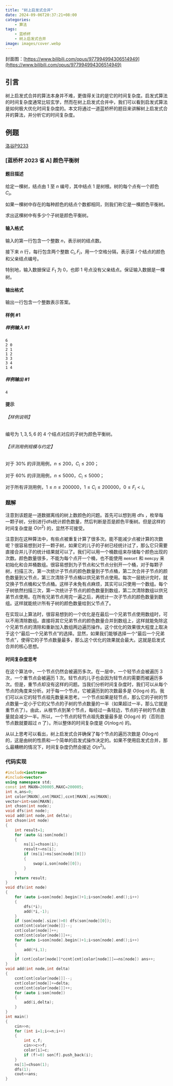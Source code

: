 ```yaml
---
title: "树上启发式合并"
date: 2024-09-06T20:37:21+08:00
categories:
    - 算法
tags:
    - 蓝桥杯
    - 树上启发式合并
image: images/cover.webp
---
```

封面图：[https://www.bilibili.com/opus/977994994306514949](https://www.bilibili.com/opus/977994994306514949)
## 引言
树上启发式合并的算法本身并不难，更值得关注的是它的时间复杂度。启发式算法的时间复杂度通常比较玄学，然而在树上启发式合并中，我们可以看到启发式算法是如何极大优化时间复杂度的。本文将通过一道蓝桥杯的题目来讲解树上启发式合并的算法，并分析它的时间复杂度。

## 例题
[洛谷P9233](https://www.luogu.com.cn/problem/P9233)
### [蓝桥杯 2023 省 A] 颜色平衡树

#### 题目描述

给定一棵树，结点由 $1$ 至 $n$ 编号，其中结点 $1$ 是树根。树的每个点有一个颜色 $C_i$。

如果一棵树中存在的每种颜色的结点个数都相同，则我们称它是一棵颜色平衡树。

求出这棵树中有多少个子树是颜色平衡树。

#### 输入格式

输入的第一行包含一个整数 $n$，表示树的结点数。

接下来 $n$ 行，每行包含两个整数 $C_i,F_i$，用一个空格分隔，表示第 $i$ 个结点的颜色和父亲结点编号。

特别地，输入数据保证 $F_1$ 为 $0$，也即 $1$ 号点没有父亲结点。保证输入数据是一棵树。

#### 输出格式

输出一行包含一个整数表示答案。

#### 样例 #1

##### 样例输入 #1

```
6
2 0
2 1
1 2
3 3
3 4
1 4
```

##### 样例输出 #1

```
4
```

#### 提示

###### 【样例说明】

编号为 $1,3,5,6$ 的 $4$ 个结点对应的子树为颜色平衡树。

###### 【评测用例规模与约定】

对于 $30 \%$ 的评测用例，$n \leq 200$，$C_i \leq 200$；

对于 $60 \%$ 的评测用例，$n \leq 5000$，$C_i \leq 5000$；

对于所有评测用例，$1 \leq n \leq 200000$，$1 \leq C_i \leq 200000$，$0 \leq F_i<i$。

### 题解
注意到该题是一道数据离线的树上数颜色的问题。首先可以想到用 dfs ，枚举每一颗子树，分别进行dfs统计颜色数量，然后判断是否是颜色平衡树。但是这样的时间复杂度是 $O(n^2)$ 的，显然不可接受。

注意到在这种算法中，有些点被重复计算了很多次。能不能减少点被计算的次数呢？很容易想到对于一颗子树，如果它的儿子的子树已经统计过了，那么它只需要直接合并儿子的统计结果就可以了。我们可以用一个桶数组来存储每个颜色出现的次数。颜色数量很多，不能为每个点开一个桶，也不能使用 `memset` 和 `memcpy` 来初始化和合并桶数组。很容易想到为子节点和父节点分别开一个桶，对于每颗子树，扫描三次，第一次统计子节点的颜色数量到子节点桶，第二次合并子节点的颜色数量到父节点，第三次清除子节点桶以供兄弟节点使用。每次一层统计完时，就交换子节点桶和父节点桶。这样子未免有点麻烦，其实可以只使用一个数组。每个子树依然扫描三次，第一次统计子节点的颜色数量到数组，第二次清除数组以供兄弟节点使用。在所有兄弟节点用完一遍之后，再统计一次子节点的颜色数量到数组。这样就能统计所有子树的颜色数量给到父节点了。

在实现以上算法时，很容易想到的一个优化是在最后一个兄弟节点使用数组时，可以不用清除数组。直接将其它兄弟节点的颜色数量合并到数组上，这样就能免除这个兄弟节点的清除和重新加入数组两边遍历操作。这个优化的效果很大程度上取决于这个“最后一个兄弟节点”的选择。显然，如果我们能够选择一个“最后一个兄弟节点”，使得它的子节点数量最多，那么这个优化的效果就会最大。这就是启发式合并的核心思想。

#### 时间复杂度思考
在这个算法中，一个节点仍然会被遍历多次。在一层中，一个轻节点会被遍历 3 次，一个重节点会被遍历 1 次。轻节点的儿子也会因为轻节点的需要而被遍历多次。但是，重节点却没有这样的问题。当我们分析时间复杂度时，我们可以从每个节点的角度来分析。对于每一个节点，它被遍历到的次数最多是 $O(\log n)$ 的。我们可以从它的轻节点祖先数量来思考。一个节点如果是轻节点，那么它的子树的节点数量一定小于它的父节点的子树的节点数量的一半（如果超过一半，那么它就是重节点了）。由此，从根节点到某个节点，每经过一条轻边，节点的子树的节点数量就会减少一半。所以，一个节点的轻节点祖先数量最多是 $O(\log n)$ 的（否则总节点数就要超过 $n$ 了）。所以整体的时间复杂度是 $O(n\log n)$ 的。

从以上思考可以看出，树上启发式合并确保了每个节点的遍历次数是 $O(\log n)$ 的，这是由树的性质和一个简单的启发式操作决定的。如果不使用启发式合并，那么最糟糕的情况下，时间复杂度仍然会接近 $O(n^2)$。

### 代码实现
```cpp
#include<iostream>
#include<vector>
using namespace std;
const int MAXN=200005,MAXC=200005;
int n,ans=0;
int color[MAXN],cnt[MAXC],ccnt[MAXN],ns[MAXN];
vector<int>son[MAXN];
int chson(int node);
void dfs(int node);
void add(int node,int delta);
int chson(int node)
{
    int result=1;
    for (auto &i:son[node])
    {
        ns[i]=chson(i);
        result+=ns[i];
        if (ns[i]>ns[son[node][0]])
        {
            swap(i,son[node][0]);
        }
    }
    return result;
}
void dfs(int node)
{
    for (auto i=son[node].begin()+1;i<son[node].end();i++)
    {
        dfs(*i);
        add(*i,-1);
    }
    if (son[node].size()>0) dfs(son[node][0]);
    ccnt[cnt[color[node]]]--;
    cnt[color[node]]++;
    ccnt[cnt[color[node]]]++;
    for (auto i=son[node].begin()+1;i<son[node].end();i++)
    {
        add(*i,1);
    }
    if (cnt[color[node]]*ccnt[cnt[color[node]]]==ns[node]) ans++;
}
void add(int node,int delta)
{
    ccnt[cnt[color[node]]]--;
    cnt[color[node]]+=delta;
    ccnt[cnt[color[node]]]++;
    for (auto i:son[node])
    {
        add(i,delta);
    }
}
int main()
{
    cin>>n;
    for (int i=1;i<=n;i++)
    {
        int c,f;
        cin>>c>>f;
        color[i]=c;
        if (f!=0) son[f].push_back(i);
    }
    ns[1]=chson(1);
    dfs(1);
    cout<<ans;
}
```